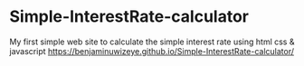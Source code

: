 # Simple-InterestRate-calculator
My first simple web site to calculate the simple interest rate using html css & javascript 
https://benjaminuwizeye.github.io/Simple-InterestRate-calculator/
